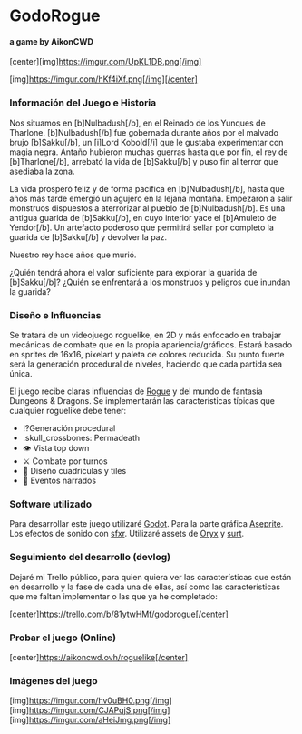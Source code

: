 # GodoRogue
#### a game by AikonCWD

[center][img]https://imgur.com/UpKL1DB.png[/img]

[img]https://imgur.com/hKf4iXf.png[/img][/center]

### Información del Juego e Historia

Nos situamos en [b]Nulbadush[/b], en el Reinado de los Yunques de Tharlone. [b]Nulbadush[/b] fue gobernada durante años por el malvado brujo [b]Sakku[/b], un [i]Lord Kobold[/i] que le gustaba experimentar con magia negra. Antaño hubieron muchas guerras hasta que por fin, el rey de [b]Tharlone[/b], arrebató la vida de [b]Sakku[/b] y puso fin al terror que asediaba la zona.

La vida prosperó feliz y de forma pacífica en [b]Nulbadush[/b], hasta que años más tarde emergió un agujero en la lejana montaña. Empezaron a salir monstruos dispuestos a aterrorizar al pueblo de [b]Nulbadush[/b]. Es una antigua guarida de [b]Sakku[/b], en cuyo interior yace el [b]Amuleto de Yendor[/b]. Un artefacto poderoso que permitirá sellar por completo la guarida de [b]Sakku[/b] y devolver la paz.

Nuestro rey hace años que murió.

¿Quién tendrá ahora el valor suficiente para explorar la guarida de [b]Sakku[/b]?
¿Quién se enfrentará a los monstruos y peligros que inundan la guarida?

### Diseño e Influencias

Se tratará de un videojuego roguelike, en 2D y más enfocado en trabajar mecánicas de combate que en la propia apariencia/gráficos. Estará basado en sprites de 16x16, pixelart y paleta de colores reducida. Su punto fuerte será la generación procedural de niveles, haciendo que cada partida sea única.

El juego recibe claras influencias de [Rogue](https://es.wikipedia.org/wiki/Rogue) y del mundo de fantasía Dungeons & Dragons. Se implementarán las características típicas que cualquier roguelike debe tener:

- :interrobang:Generación procedural
- :skull_crossbones: Permadeath
- :eye: Vista top down
- :crossed_swords: Combate por turnos
- :triangular_ruler: Diseño cuadriculas y tiles
- :pencil: Eventos narrados

### Software utilizado

Para desarrollar este juego utilizaré [Godot](https://godotengine.org/). Para la parte gráfica [Aseprite](https://www.aseprite.org/). Los efectos de sonido con [sfxr](https://www.drpetter.se/project_sfxr.html). Utilizaré assets de [Oryx](https://www.oryxdesignlab.com/sprites) y [surt](https://opengameart.org/content/loveable-rogue).

### Seguimiento del desarrollo (devlog)

Dejaré mi Trello público, para quien quiera ver las características que están en desarrollo y la fase de cada una de ellas, así como las características que me faltan implementar o las que ya he completado:

[center]https://trello.com/b/81ytwHMf/godorogue[/center]

### Probar el juego (Online)

[center]https://aikoncwd.ovh/roguelike[/center]

### Imágenes del juego

[img]https://imgur.com/hv0uBH0.png[/img]
[img]https://imgur.com/CJAPqjS.png[/img]
[img]https://imgur.com/aHeiJmg.png[/img]
